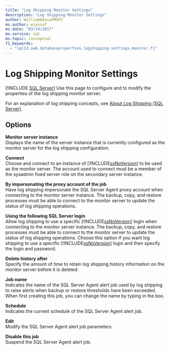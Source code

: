 ```yaml
---
title: "Log Shipping Monitor Settings"
description: "Log Shipping Monitor Settings"
author: WilliamDAssafMSFT
ms.author: wiassaf
ms.date: "03/14/2017"
ms.service: sql
ms.topic: conceptual
f1_keywords:
  - "sql13.swb.databaseproperties.logshipping.settings.monitor.f1"
---
```

# Log Shipping Monitor Settings
 [!INCLUDE [SQL Server](../../includes/applies-to-version/sqlserver.md)]
  Use this page to configure and to modify the properties of the log shipping monitor server.  
  
 For an explanation of log shipping concepts, see [About Log Shipping &#40;SQL Server&#41;](../../database-engine/log-shipping/about-log-shipping-sql-server.md).  
  
## Options  
 **Monitor server instance**  
 Displays the name of the server instance that is currently configured as the monitor server for the log shipping configuration.  
  
 **Connect**  
 Choose and connect to an instance of [!INCLUDE[ssNoVersion](../../includes/ssnoversion-md.md)] to be used as the monitor server. The account used to connect must be a member of the sysadmin fixed server role on the secondary server instance.  
  
 **By impersonating the proxy account of the job**  
 Have log shipping impersonate the SQL Server Agent proxy account when connecting to the monitor server instance. The backup, copy, and restore processes must be able to connect to the monitor server to update the status of log shipping operations.  
  
 **Using the following SQL Server login**  
 Allow log shipping to use a specific [!INCLUDE[ssNoVersion](../../includes/ssnoversion-md.md)] login when connecting to the monitor server instance. The backup, copy, and restore processes must be able to connect to the monitor server to update the status of log shipping operations. Choose this option if you want log shipping to use a specific [!INCLUDE[ssNoVersion](../../includes/ssnoversion-md.md)] login and then specify the login and password.  
  
 **Delete history after**  
 Specify the amount of time to retain log shipping history information on the monitor server before it is deleted.  
  
 **Job name**  
 Indicates the name of the SQL Server Agent alert job used by log shipping to raise alerts when backup or restore thresholds have been exceeded. When first creating this job, you can change the name by typing in the box.  
  
 **Schedule**  
 Indicates the current schedule of the SQL Server Agent alert job.  
  
 **Edit**  
 Modify the SQL Server Agent alert job parameters.  
  
 **Disable this job**  
 Suspend the SQL Server Agent alert job.  
  
  
